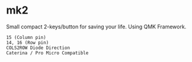 # mk2

Small compact 2-keys/button for saving your life. Using QMK Framework.

```
15 (Column pin)
14, 16 (Row pin)
COLS2ROW Diode Direction
Caterina / Pro Micro Compatible
```
